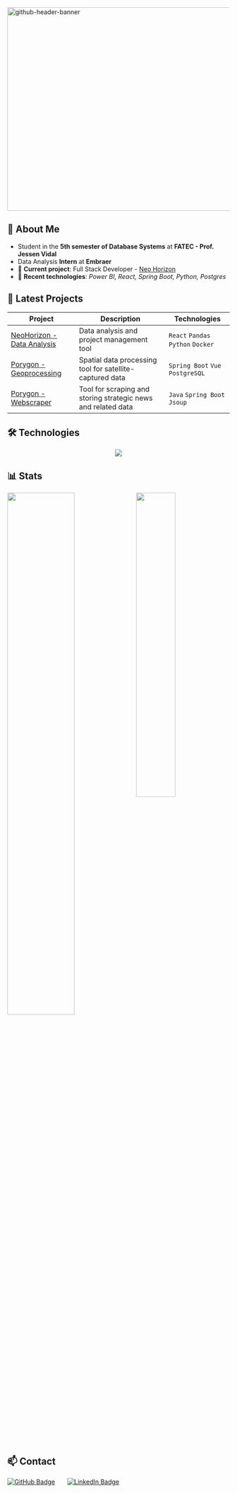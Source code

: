 <img width="1700" height="460" alt="github-header-banner" src="https://github.com/user-attachments/assets/3daa3e2c-a2e3-47bb-923b-4c380655e3a9" />

## 🧠 About Me
- Student in the **5th semester of Database Systems** at **FATEC - Prof. Jessen Vidal**
- Data Analysis **Intern** at **Embraer**
- 🔭 **Current project**: Full Stack Developer - [Neo Horizon](https://github.com/FatecNeoHorizon/API_5S)
- 🌱 **Recent technologies**: _Power BI, React, Spring Boot, Python, Postgres_

## 🚀 Latest Projects

| Project | Description | Technologies |
|----------|--------------|---------------|
| [NeoHorizon - Data Analysis](https://github.com/FatecNeoHorizon/API_5S) | Data analysis and project management tool | `React` `Pandas` `Python` `Docker` |
| [Porygon - Geoprocessing](https://github.com/PorygonAPI/Porygon3) | Spatial data processing tool for satellite-captured data | `Spring Boot` `Vue` `PostgreSQL` |
| [Porygon - Webscraper](https://github.com/PorygonAPI/Porygon2?tab=readme-ov-file#pushpin-projeto-api) | Tool for scraping and storing strategic news and related data | `Java` `Spring Boot` `Jsoup` |

## 🛠️ Technologies 
<p align="center">
  <a href="https://skillicons.dev">
    <img src="https://skillicons.dev/icons?i=git,docker,css,html,js,ts,java,python,spring,react,vue,nest,flask,tailwind,sqlite,postgres,mysql&perline=25" />
  </a>
</p>

## 📊 Stats  
<div>
<img alogn="left" width="55%" src="https://github-readme-stats.vercel.app/api?username=vmorais111&count_private=true&show_icons=true&theme=dark">
<img align="right" width="42%" src="https://github-readme-stats.vercel.app/api/top-langs/?username=vmorais111&count_private=true&layout=compact&theme=dark">
</div> 

## 📫 Contact
<p align="left">
  <a href="https://github.com/vmorais11"><img src="https://img.shields.io/static/v1?label=GitHub&message=vmorais111&color=181717&style=for-the-badge&logo=github" alt="GitHub Badge"/></a>
  &nbsp;&nbsp;&nbsp;&nbsp;&nbsp;
  <a href="https://www.linkedin.com/in/vitor-faria-morais-330b19204/"> <img src="https://img.shields.io/static/v1?label=LinkedIn&message=Vitor%20Faria%20Morais&color=0A66C2&style=for-the-badge&logo=linkedin" alt="LinkedIn Badge"/></a>
</p>
